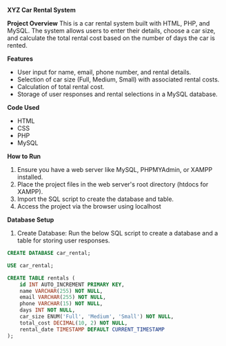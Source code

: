 **XYZ Car Rental System**

**Project Overview**
This is a car rental system built with HTML, PHP, and MySQL.
The system allows users to enter their details, choose a car size, and calculate the total rental cost based on the number of days the car is rented.

**Features**
- User input for name, email, phone number, and rental details.
- Selection of car size (Full, Medium, Small) with associated rental costs.
- Calculation of total rental cost.
- Storage of user responses and rental selections in a MySQL database.

**Code Used**
- HTML
- CSS
- PHP
- MySQL
  
**How to Run**
1. Ensure you have a web server like MySQL, PHPMYAdmin, or XAMPP installed.
2. Place the project files in the web server's root directory (htdocs for XAMPP).
3. Import the SQL script to create the database and table.
4. Access the project via the browser using localhost
   
**Database Setup**
1. Create Database: Run the below SQL script to create a database and a table for storing user responses.

```sql
CREATE DATABASE car_rental;

USE car_rental;

CREATE TABLE rentals (
    id INT AUTO_INCREMENT PRIMARY KEY,
    name VARCHAR(255) NOT NULL,
    email VARCHAR(255) NOT NULL,
    phone VARCHAR(15) NOT NULL,
    days INT NOT NULL,
    car_size ENUM('Full', 'Medium', 'Small') NOT NULL,
    total_cost DECIMAL(10, 2) NOT NULL,
    rental_date TIMESTAMP DEFAULT CURRENT_TIMESTAMP
);

